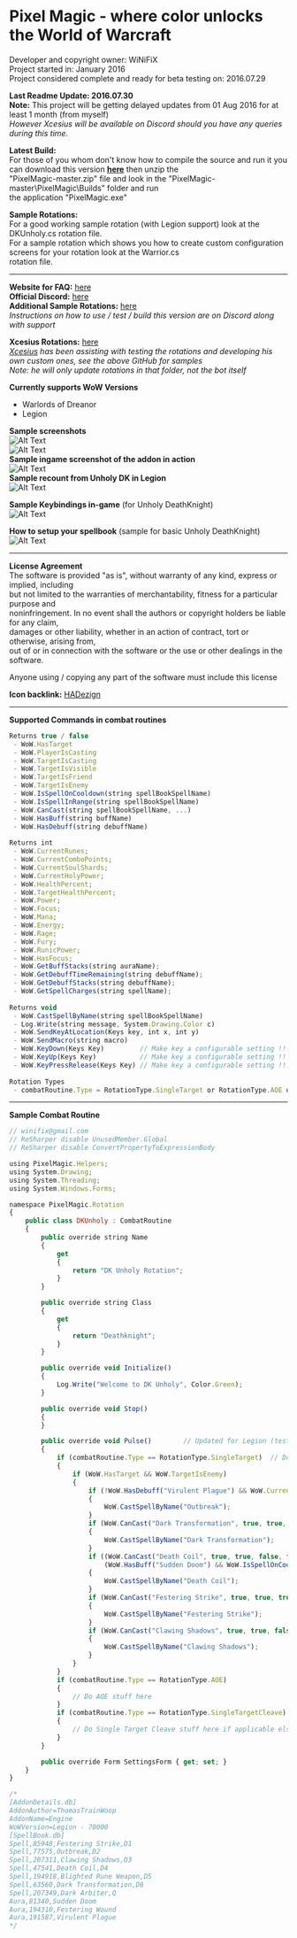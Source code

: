 # Pixel Magic - where color unlocks the World of Warcraft

Developer and copyright owner: WiNiFiX<br>
Project started in: January 2016<br>
Project considered complete and ready for beta testing on: 2016.07.29<br>

**Last Readme Update: 2016.07.30**<br>
**Note:** This project will be getting delayed updates from 01 Aug 2016 for at least 1 month (from myself)<br>
*However Xcesius will be available on Discord should you have any queries during this time.*

**Latest Build:**<br>
For those of you whom don't know how to compile the source and run it you can download this version **[here](https://github.com/winifix/PixelMagic/archive/master.zip)** then unzip the<br> 
"PixelMagic-master.zip" file and look in the "PixelMagic-master\PixelMagic\Builds" folder and run<br> 
the application "PixelMagic.exe"<br>

**Sample Rotations:**<br>
For a good working sample rotation (with Legion support) look at the DKUnholy.cs rotation file.<br>
For a sample rotation which shows you how to create custom configuration screens for your rotation look at the Warrior.cs<br>
rotation file.

---

**Website for FAQ:** [here](http://www.ownedcore.com/forums/world-of-warcraft/world-of-warcraft-bots-programs/wow-bots-questions-requests/542750-pixel-based-bot.html)<br>
**Official Discord:** [here](https://discord.gg/0rnM62Wx5pQp8tjT)<br>
**Additional Sample Rotations:** [here](https://github.com/winifix/PixelMagic-OpenSource/tree/master/Additional%20Sample%20Rotations)<br>
*Instructions on how to use / test / build this version are on Discord along with support*

**Xcesius Rotations:** [here](https://github.com/Xcesius/PixelMagic-OpenSource/tree/master/Rotations)<br>
*[Xcesius](https://github.com/Xcesius/) has been assisting with testing the rotations and developing his own custom ones, see the above GitHub for samples*<br>
*Note: he will only update rotations in that folder, not the bot itself*

**Currently supports WoW Versions**
- Warlords of Dreanor
- Legion

**Sample screenshots**<br>
![Alt Text](http://i.imgur.com/5tIwfhI.png)
<br>
![Alt Text](http://i.imgur.com/uz4ODzT.png)
<br>
**Sample ingame screenshot of the addon in action**
<br>
![Alt Text](http://i.imgur.com/4Afi2pp.jpg)
<br>
**Sample recount from Unholy DK in Legion**
<br>
![Alt Text](http://i.imgur.com/xicfSBl.jpg)

**Sample Keybindings in-game** (for Unholy DeathKnight)<br>
![Alt Text](http://i.imgur.com/3Szujlv.jpg)

**How to setup your spellbook** (sample for basic Unholy DeathKnight)<br>
![Alt Text](http://i.imgur.com/T281wlY.png)

---

**License Agreement**<br>
The software is provided "as is", without warranty of any kind, express or implied, including<br>
but not limited to the warranties of merchantability, fitness for a particular purpose and<br>
noninfringement. In no event shall the authors or copyright holders be liable for any claim,<br>
damages or other liability, whether in an action of contract, tort or otherwise, arising from,<br>
out of or in connection with the software or the use or other dealings in the software.<br>

Anyone using / copying any part of the software must include this license<br>

**Icon backlink:** [HADezign](http://hadezign.com)

---

**Supported Commands in combat routines**<br>
```javascript
Returns true / false
 - WoW.HasTarget
 - WoW.PlayerIsCasting
 - WoW.TargetIsCasting
 - WoW.TargetIsVisible
 - WoW.TargetIsFriend
 - WoW.TargetIsEnemy
 - WoW.IsSpellOnCooldown(string spellBookSpellName)
 - WoW.IsSpellInRange(string spellBookSpellName)
 - WoW.CanCast(string spellBookSpellName, ...)
 - WoW.HasBuff(string buffName)
 - WoW.HasDebuff(string debuffName)
 
Returns int
 - WoW.CurrentRunes;
 - WoW.CurrentComboPoints;
 - WoW.CurrentSoulShards;
 - WoW.CurrentHolyPower;
 - WoW.HealthPercent;
 - WoW.TargetHealthPercent;
 - WoW.Power;
 - WoW.Focus;
 - WoW.Mana;
 - WoW.Energy;
 - WoW.Rage;
 - WoW.Fury;
 - WoW.RunicPower;
 - WoW.HasFocus;
 - WoW.GetBuffStacks(string auraName);
 - WoW.GetDebuffTimeRemaining(string debuffName);
 - WoW.GetDebuffStacks(string debuffName);
 - WoW.GetSpellCharges(string spellName);
 
Returns void
 - WoW.CastSpellByName(string spellBookSpellName)
 - Log.Write(string message, System.Drawing.Color c)
 - WoW.SendKeyAtLocation(Keys key, int x, int y)
 - WoW.SendMacro(string macro)
 - WoW.KeyDown(Keys Key) 		 // Make key a configurable setting !!!
 - WoW.KeyUp(Keys Key)   		 // Make key a configurable setting !!!
 - WoW.KeyPressRelease(Keys Key) // Make key a configurable setting !!!
 
Rotation Types
 - combatRoutine.Type = RotationType.SingleTarget or RotationType.AOE or RotationType.SingleTargetCleave 
```

---

**Sample Combat Routine**<br>
```javascript
// winifix@gmail.com
// ReSharper disable UnusedMember.Global
// ReSharper disable ConvertPropertyToExpressionBody

using PixelMagic.Helpers;
using System.Drawing;
using System.Threading;
using System.Windows.Forms;

namespace PixelMagic.Rotation
{
    public class DKUnholy : CombatRoutine
    {
        public override string Name
        {
            get
            {
                return "DK Unholy Rotation";
            }
        }

        public override string Class
        {
            get
            {
                return "Deathknight";
            }
        }

        public override void Initialize()
        {
            Log.Write("Welcome to DK Unholy", Color.Green);
        }

        public override void Stop()
        {
        }

        public override void Pulse()        // Updated for Legion (tested and working for single target)
        {
            if (combatRoutine.Type == RotationType.SingleTarget)  // Do Single Target Stuff here
            {
                if (WoW.HasTarget && WoW.TargetIsEnemy)
                {
                    if (!WoW.HasDebuff("Virulent Plague") && WoW.CurrentRunes >= 1 && WoW.CanCast("Outbreak", true, false, true, false, true))
                    {
                        WoW.CastSpellByName("Outbreak");
                    }
                    if (WoW.CanCast("Dark Transformation", true, true, true, false, true))
                    {
                        WoW.CastSpellByName("Dark Transformation");
                    }
                    if ((WoW.CanCast("Death Coil", true, true, false, false, true) && (WoW.RunicPower >= 80)) || 
                        (WoW.HasBuff("Sudden Doom") && WoW.IsSpellOnCooldown("Dark Arbiter")))
                    {
                        WoW.CastSpellByName("Death Coil");
                    }
                    if (WoW.CanCast("Festering Strike", true, true, true, false, true) && WoW.GetDebuffStacks("Festering Wound") <= 4)
                    {
                        WoW.CastSpellByName("Festering Strike");
                    }
                    if (WoW.CanCast("Clawing Shadows", true, true, false, false, true) && WoW.CurrentRunes >= 3)
                    {
                        WoW.CastSpellByName("Clawing Shadows");
                    }
                }
            }
            if (combatRoutine.Type == RotationType.AOE)
            {
                // Do AOE stuff here
            }
            if (combatRoutine.Type == RotationType.SingleTargetCleave)
            {
                // Do Single Target Cleave stuff here if applicable else ignore this one
            }
        }

        public override Form SettingsForm { get; set; }
    }
}

/*
[AddonDetails.db]
AddonAuthor=ThomasTrainWoop
AddonName=Engine
WoWVersion=Legion - 70000
[SpellBook.db]
Spell,85948,Festering Strike,D1
Spell,77575,Outbreak,D2
Spell,207311,Clawing Shadows,D3
Spell,47541,Death Coil,D4
Spell,194918,Blighted Rune Weapon,D5
Spell,63560,Dark Transformation,D6
Spell,207349,Dark Arbiter,Q
Aura,81340,Sudden Doom
Aura,194310,Festering Wound
Aura,191587,Virulent Plague
*/
```
